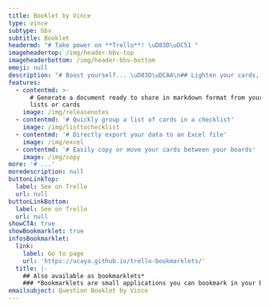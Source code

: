 ```yaml
---
title: Booklet by Vince
type: vince
subtype: bbv
subtitle: Booklet
headermd: "# Take power on **Trello**! \uD83D\uDC51 "
imageheadertop: /img/header-bbv-top
imageheaderbottom: /img/header-bbv-bottom
emoji: null
description: "# Boost yourself... \uD83D\uDCAA\n## Lighten your cards, group them in checklists, simplify your Release Notes ...\n## Make your life easier with the Booklet by Vince power-up."
features:
  - contentmd: >-
      # Generate a document ready to share in markdown format from your board,
      lists or cards
    image: /img/releasenotes
  - contentmd: '# Quickly group a list of cards in a checklist'
    image: /img/listtochecklist
  - contentmd: '# Directly export your data to an Excel file'
    image: /img/excel
  - contentmd: '# Easily copy or move your cards between your boards'
    image: /img/copy
more: '# ...'
moredescription: null
buttonLinkTop:
  label: See on Trello
  url: null
buttonLinkBottom:
  label: See on Trello
  url: null
showCTA: true
showBookmarklet: true
infosBookmarklet:
  link:
    label: Go to page
    url: 'https://ucaya.github.io/trello-bookmarklets/'
  title: |-
    ## Also available as bookmarklets*
    ### *Bookmarklets are small applications you can bookmark in your browser.*
emailsubject: Question Booklet by Vince
---
```



